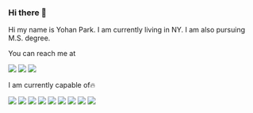 ### Hi there 👋

Hi my name is Yohan Park.
I am currently living in NY.
I am also pursuing M.S. degree.

You can reach me at
<p>
<a href="https://www.linkedin.com/in/yohanpark95510/" target="_blank"><img src="https://img.shields.io/badge/YohanPark-0A66C2?style=flat-square&logo=Linkedin&logoColor=white"/></a>
<a href="mailto:pyh95510@gmail.com" target="_blank"><img src="https://img.shields.io/badge/pyh95510@gmail.com-EA4335?style=flat-square&logo=Gmail&logoColor=white"/></a>
<a href="https://www.instagram.com/yh_95510/" target="_blank"><img src="https://img.shields.io/badge/yh_95510-E4405F?style=flat-square&logo=Instagram&logoColor=white"/></a>
</p>


I am currently capable of🔥
<p>
<img src="https://img.shields.io/badge/Java-007396?style=flat-square&logo=Java&logoColor=white"/>
<img src="https://img.shields.io/badge/Python-3776AB?style=flat-square&logo=Python&logoColor=white"/>
<img src="https://img.shields.io/badge/Linux-FCC624?style=flat-square&logo=Linux&logoColor=black"/>
<img src="https://img.shields.io/badge/Ubuntu-E95420?style=flat-square&logo=Ubuntu&logoColor=black"/>
<img src="https://img.shields.io/badge/OCaml-EC6813?style=flat-square&logo=OCaml&logoColor=black"/>
<img src="https://img.shields.io/badge/SpringBoot-6DB33F?style=flat-square&logo=SpringBoot&logoColor=white"/>
<img src="https://img.shields.io/badge/MySQL-4479A1?style=flat-square&logo=MySQL&logoColor=white"/>
<img src="https://img.shields.io/badge/IntelliJIDEA-000000?style=flat-square&logo=IntelliJIDEA&logoColor=white"/>
<img src="https://img.shields.io/badge/Android-3DDC84?style=flat-square&logo=Android&logoColor=white"/>
</p>



<!--
**PYH95510/PYH95510** is a ✨ _special_ ✨ repository because its `README.md` (this file) appears on your GitHub profile.

Here are some ideas to get you started:

- 🔭 I’m currently working on ...
- 🌱 I’m currently learning ...
- 👯 I’m looking to collaborate on ...
- 🤔 I’m looking for help with ...
- 💬 Ask me about ...
- 📫 How to reach me: ...
- 😄 Pronouns: ...
- ⚡ Fun fact: ...
-->
